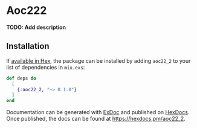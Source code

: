 # Aoc222

**TODO: Add description**

## Installation

If [available in Hex](https://hex.pm/docs/publish), the package can be installed
by adding `aoc22_2` to your list of dependencies in `mix.exs`:

```elixir
def deps do
  [
    {:aoc22_2, "~> 0.1.0"}
  ]
end
```

Documentation can be generated with [ExDoc](https://github.com/elixir-lang/ex_doc)
and published on [HexDocs](https://hexdocs.pm). Once published, the docs can
be found at <https://hexdocs.pm/aoc22_2>.

